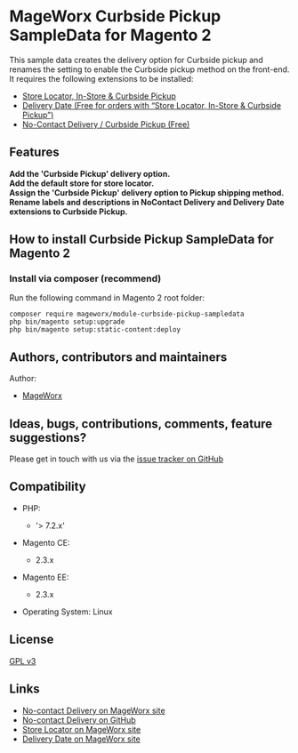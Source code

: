 #  MageWorx Curbside Pickup SampleData for Magento 2

This sample data creates the delivery option for Curbside pickup and renames the setting to enable the Curbside pickup method on the front-end. It requires the following extensions to be installed:
- [Store Locator, In-Store & Curbside Pickup](https://www.mageworx.com/magento-2-store-locator-and-pickup.html)
- [Delivery Date (Free for orders with “Store Locator, In-Store & Curbside Pickup”)](https://www.mageworx.com/delivery-date-magento-2.html)
- [No-Contact Delivery / Curbside Pickup (Free)](https://www.mageworx.com/magento-2-no-contact-delivery.html)

## Features

**Add the 'Curbside Pickup' delivery option.**  
**Add the default store for store locator.**  
**Assign the 'Curbside Pickup' delivery option to Pickup shipping method.** 
**Rename labels and descriptions in NoContact Delivery and Delivery Date extensions to Curbside Pickup.**

## How to install Curbside Pickup SampleData for Magento 2

### Install via composer (recommend)
Run the following command in Magento 2 root folder:

```
composer require mageworx/module-curbside-pickup-sampledata
php bin/magento setup:upgrade
php bin/magento setup:static-content:deploy
```

## Authors, contributors and maintainers

Author:
- [MageWorx](https://www.mageworx.com)

## Ideas, bugs, contributions, comments, feature suggestions?

Please get in touch with us via the [issue tracker on GitHub](https://github.com/mageworx/module-no-contact-delivery/issues)

## Compatibility

- PHP: 
  - '> 7.2.x'
- Magento CE: 
  - 2.3.x
- Magento EE:
  - 2.3.x
  
- Operating System: Linux

## License

[GPL v3](LICENSE.txt)

## Links

- [No-contact Delivery on MageWorx site](https://www.mageworx.com/magento-2-no-contact-delivery.html)
- [No-contact Delivery on GitHub](https://github.com/mageworx/module-no-contact-delivery)
- [Store Locator on MageWorx site](https://www.mageworx.com/magento-2-store-locator-and-pickup.html)
- [Delivery Date on MageWorx site](https://www.mageworx.com/delivery-date-magento-2.html)

